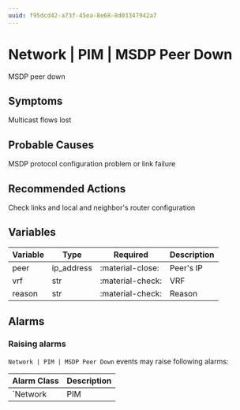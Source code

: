 ```yaml
---
uuid: f95dcd42-a73f-45ea-8e68-8d03347942a7
---
```

# Network | PIM | MSDP Peer Down

MSDP peer down

## Symptoms

Multicast flows lost

## Probable Causes

MSDP protocol configuration problem or link failure

## Recommended Actions

Check links and local and neighbor's router configuration

## Variables

Variable | Type | Required | Description
--- | --- | --- | ---
peer | ip_address | :material-close: | Peer's IP
vrf | str | :material-check: | VRF
reason | str | :material-check: | Reason

## Alarms

### Raising alarms

`Network | PIM | MSDP Peer Down` events may raise following alarms:

Alarm Class | Description
--- | ---
`Network | PIM | MSDP Peer Down` | dispose
